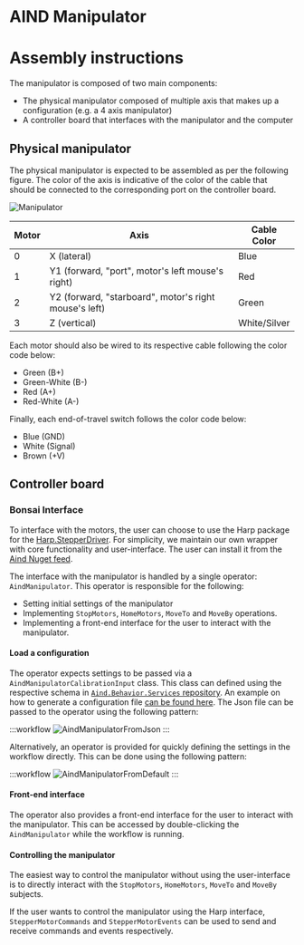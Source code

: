 AIND Manipulator
=================

# Assembly instructions

The manipulator is composed of two main components:

- The physical manipulator composed of multiple axis that makes up a configuration (e.g. a 4 axis manipulator)
- A controller board that interfaces with the manipulator and the computer

## Physical manipulator

The physical manipulator is expected to be assembled as per the following figure. The color of the axis is indicative of the color of the cable that should be connected to the corresponding port on the controller board.

![Manipulator](~/images/aind_manipulator_3d.png)

| Motor | Axis                                                  | Cable Color        |
|-------|-------------------------------------------------------|--------------|
| 0     | X (lateral)                                           | Blue         |
| 1     | Y1 (forward, "port", motor's left mouse's right)      | Red          |
| 2     | Y2 (forward, "starboard", motor's right mouse's left) | Green        |
| 3     | Z (vertical)                                          | White/Silver |


Each motor should also be wired to its respective cable following the color code below:

- Green (B+)
- Green-White (B-)
- Red (A+)
- Red-White (A-)

Finally, each end-of-travel switch follows the color code below:

- Blue (GND)
- White (Signal)
- Brown (+V)


## Controller board

### Bonsai Interface

To interface with the motors, the user can choose to use the Harp package for the [Harp.StepperDriver](https://github.com/harp-tech/device.stepperdriver). For simplicity, we maintain our own wrapper with core functionality and user-interface. The user can install it from the [Aind Nuget feed](https://www.nuget.org/packages/AllenNeuralDynamics.AindManipulator/).

The interface with the manipulator is handled by a single operator: `AindManipulator`. This operator is responsible for the following:

- Setting initial settings of the manipulator
- Implementing `StopMotors`, `HomeMotors`, `MoveTo` and `MoveBy` operations.
- Implementing a front-end interface for the user to interact with the manipulator.

#### Load a configuration
The operator expects settings to be passed via a `AindManipulatorCalibrationInput` class. This class can defined using the respective schema in [`Aind.Behavior.Services` repository](https://github.com/AllenNeuralDynamics/Aind.Behavior.Services). An example on how to generate a configuration file [can be found here](https://github.com/AllenNeuralDynamics/Aind.Behavior.Services/blob/main/examples/aind_manipulator.py). The Json file can be passed to the operator using the following pattern:

:::workflow
![AindManipulatorFromJson](~/workflows/AindManipulatorFromJson.bonsai)
:::

Alternatively, an operator is provided for quickly defining the settings in the workflow directly. This can be done using the following pattern:

:::workflow
![AindManipulatorFromDefault](~/workflows/AindManipulatorFromDefault.bonsai)
:::

#### Front-end interface

The operator also provides a front-end interface for the user to interact with the manipulator. This can be accessed by double-clicking the `AindManipulator` while the workflow is running.

#### Controlling the manipulator

The easiest way to control the manipulator without using the user-interface is to directly interact with the  `StopMotors`, `HomeMotors`, `MoveTo` and `MoveBy` subjects.

If the user wants to control the manipulator using the Harp interface, `StepperMotorCommands` and `StepperMotorEvents` can be used to send and receive commands and events respectively.